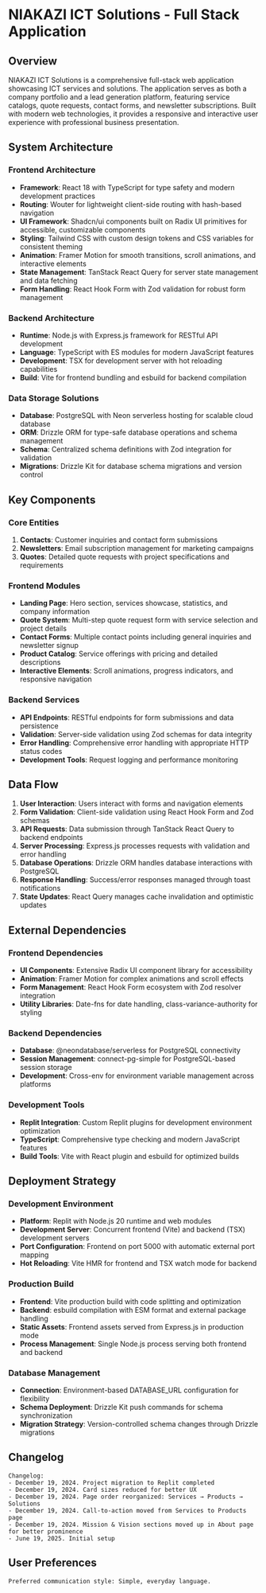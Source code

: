 # NIAKAZI ICT Solutions - Full Stack Application

## Overview

NIAKAZI ICT Solutions is a comprehensive full-stack web application showcasing ICT services and solutions. The application serves as both a company portfolio and a lead generation platform, featuring service catalogs, quote requests, contact forms, and newsletter subscriptions. Built with modern web technologies, it provides a responsive and interactive user experience with professional business presentation.

## System Architecture

### Frontend Architecture
- **Framework**: React 18 with TypeScript for type safety and modern development practices
- **Routing**: Wouter for lightweight client-side routing with hash-based navigation
- **UI Framework**: Shadcn/ui components built on Radix UI primitives for accessible, customizable components
- **Styling**: Tailwind CSS with custom design tokens and CSS variables for consistent theming
- **Animation**: Framer Motion for smooth transitions, scroll animations, and interactive elements
- **State Management**: TanStack React Query for server state management and data fetching
- **Form Handling**: React Hook Form with Zod validation for robust form management

### Backend Architecture
- **Runtime**: Node.js with Express.js framework for RESTful API development
- **Language**: TypeScript with ES modules for modern JavaScript features
- **Development**: TSX for development server with hot reloading capabilities
- **Build**: Vite for frontend bundling and esbuild for backend compilation

### Data Storage Solutions
- **Database**: PostgreSQL with Neon serverless hosting for scalable cloud database
- **ORM**: Drizzle ORM for type-safe database operations and schema management
- **Schema**: Centralized schema definitions with Zod integration for validation
- **Migrations**: Drizzle Kit for database schema migrations and version control

## Key Components

### Core Entities
1. **Contacts**: Customer inquiries and contact form submissions
2. **Newsletters**: Email subscription management for marketing campaigns
3. **Quotes**: Detailed quote requests with project specifications and requirements

### Frontend Modules
- **Landing Page**: Hero section, services showcase, statistics, and company information
- **Quote System**: Multi-step quote request form with service selection and project details
- **Contact Forms**: Multiple contact points including general inquiries and newsletter signup
- **Product Catalog**: Service offerings with pricing and detailed descriptions
- **Interactive Elements**: Scroll animations, progress indicators, and responsive navigation

### Backend Services
- **API Endpoints**: RESTful endpoints for form submissions and data persistence
- **Validation**: Server-side validation using Zod schemas for data integrity
- **Error Handling**: Comprehensive error handling with appropriate HTTP status codes
- **Development Tools**: Request logging and performance monitoring

## Data Flow

1. **User Interaction**: Users interact with forms and navigation elements
2. **Form Validation**: Client-side validation using React Hook Form and Zod schemas
3. **API Requests**: Data submission through TanStack React Query to backend endpoints
4. **Server Processing**: Express.js processes requests with validation and error handling
5. **Database Operations**: Drizzle ORM handles database interactions with PostgreSQL
6. **Response Handling**: Success/error responses managed through toast notifications
7. **State Updates**: React Query manages cache invalidation and optimistic updates

## External Dependencies

### Frontend Dependencies
- **UI Components**: Extensive Radix UI component library for accessibility
- **Animation**: Framer Motion for complex animations and scroll effects
- **Form Management**: React Hook Form ecosystem with Zod resolver integration
- **Utility Libraries**: Date-fns for date handling, class-variance-authority for styling

### Backend Dependencies
- **Database**: @neondatabase/serverless for PostgreSQL connectivity
- **Session Management**: connect-pg-simple for PostgreSQL-based session storage
- **Development**: Cross-env for environment variable management across platforms

### Development Tools
- **Replit Integration**: Custom Replit plugins for development environment optimization
- **TypeScript**: Comprehensive type checking and modern JavaScript features
- **Build Tools**: Vite with React plugin and esbuild for optimized builds

## Deployment Strategy

### Development Environment
- **Platform**: Replit with Node.js 20 runtime and web modules
- **Development Server**: Concurrent frontend (Vite) and backend (TSX) development servers
- **Port Configuration**: Frontend on port 5000 with automatic external port mapping
- **Hot Reloading**: Vite HMR for frontend and TSX watch mode for backend

### Production Build
- **Frontend**: Vite production build with code splitting and optimization
- **Backend**: esbuild compilation with ESM format and external package handling
- **Static Assets**: Frontend assets served from Express.js in production mode
- **Process Management**: Single Node.js process serving both frontend and backend

### Database Management
- **Connection**: Environment-based DATABASE_URL configuration for flexibility
- **Schema Deployment**: Drizzle Kit push commands for schema synchronization
- **Migration Strategy**: Version-controlled schema changes through Drizzle migrations

## Changelog

```
Changelog:
- December 19, 2024. Project migration to Replit completed
- December 19, 2024. Card sizes reduced for better UX
- December 19, 2024. Page order reorganized: Services → Products → Solutions
- December 19, 2024. Call-to-action moved from Services to Products page
- December 19, 2024. Mission & Vision sections moved up in About page for better prominence
- June 19, 2025. Initial setup
```

## User Preferences

```
Preferred communication style: Simple, everyday language.
```